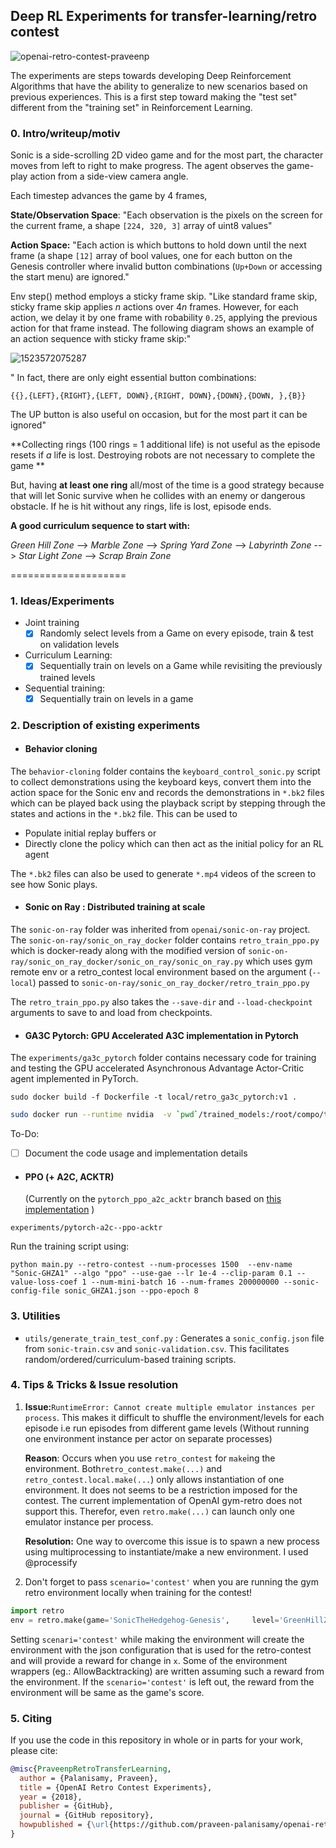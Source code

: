 ## Deep RL Experiments for transfer-learning/retro contest

![openai-retro-contest-praveenp](http://praveenp.com/projects/rsc/imgs/openai-retro-contest-intro.gif)

The experiments are steps towards developing Deep Reinforcement Algorithms that have the ability to generalize to new scenarios based on previous experiences. This is a first step toward making the "test set" different from the "training set" in Reinforcement Learning.

### 0. Intro/writeup/motiv

Sonic is a side-scrolling 2D video game and for the most part, the character moves from left to right to make progress. The agent observes the game-play action from a side-view camera angle.

Each timestep advances the game by 4 frames,

**State/Observation Space**:  "Each observation is the pixels on the screen for the current frame, a shape `[224, 320, 3]` array of uint8 values"

**Action Space:** "Each action is which buttons to hold down until the next frame (a shape `[12]` array of bool values, one for each button on the Genesis controller where invalid button combinations (`Up+Down` or accessing the start menu) are ignored."

Env step() method employs a sticky frame skip. "Like standard frame skip, sticky frame skip applies $n$ actions over $4n$ frames.  However, for each action, we delay it by one frame with robability `0.25`, applying the previous action for that frame instead.  The following diagram shows an example of an action sequence with sticky frame skip:"

![1523572075287](/tmp/1523572075287.png)

" In fact, there are only eight essential button combinations:

`{{},{LEFT},{RIGHT},{LEFT, DOWN},{RIGHT, DOWN},{DOWN},{DOWN, },{B}}`

The UP button is also useful on occasion, but for the most part it can be ignored"

**Collecting rings (100 rings = 1 additional life) is not useful as the episode resets if *a* life is lost. Destroying robots are not necessary to complete the game **

But, having **at least one ring** all/most of the time is a good strategy because that will let Sonic survive when he collides with an enemy or dangerous obstacle. If he is hit without any rings, life is lost, episode ends.

**A good curriculum sequence to start with:** 

*Green Hill Zone* --> *Marble Zone* --> *Spring Yard Zone* --> *Labyrinth Zone* --> *Star Light Zone* --> *Scrap Brain Zone*

====================

### 1. Ideas/Experiments

* Joint training
  - [x] Randomly select levels from a Game on every episode, train & test on validation levels
* Curriculum Learning:
  - [x] Sequentially train on levels on a Game while revisiting the previously trained levels
* Sequential training:
  - [x] Sequentially train on levels in a game

### 2. Description of existing experiments 

- #### Behavior cloning

The `behavior-cloning` folder contains the `keyboard_control_sonic.py` script to collect demonstrations using the keyboard keys, convert them into the action space for the Sonic env and records the demonstrations in `*.bk2` files which can be played back using the playback script by stepping through the states and actions in the `*.bk2` file. This can be used to 

 *  Populate initial replay buffers or
 *  Directly clone the policy which can then act as the initial policy for an RL agent

The `*.bk2` files can also be used to generate `*.mp4` videos of the screen to see how Sonic plays.

- #### Sonic on Ray : Distributed training at scale

The `sonic-on-ray` folder was inherited from `openai/sonic-on-ray` project. The `sonic-on-ray/sonic_on_ray_docker` folder contains `retro_train_ppo.py` which is docker-ready along with the modified version of `sonic-on-ray/sonic_on_ray_docker/sonic_on_ray/sonic_on_ray.py` which uses gym remote env or a retro_contest local environment based on the argument (`--local`) passed to `sonic-on-ray/sonic_on_ray_docker/retro_train_ppo.py`

The `retro_train_ppo.py` also takes the `--save-dir` and `--load-checkpoint` arguments to save to and load from checkpoints.

- #### GA3C Pytorch: GPU Accelerated A3C implementation in Pytorch

 The `experiments/ga3c_pytorch` folder contains necessary code for training and testing the GPU accelerated Asynchronous Advantage Actor-Critic agent implemented in PyTorch.

`sudo docker build -f Dockerfile -t local/retro_ga3c_pytorch:v1 .`

```bash
sudo docker run --runtime nvidia  -v `pwd`/trained_models:/root/compo/trained_models -v `pwd`/tmp:/root/compo/logs  local/retro_ga3c_pytorch:v1
```
To-Do:

- [ ] Document the code usage and implementation details

- #### PPO (+ A2C, ACKTR)

  (Currently on the 	`pytorch_ppo_a2c_acktr` branch based on [this implementation](https://github.com/ikostrikov/pytorch-a2c-ppo-acktr) )

`experiments/pytorch-a2c--ppo-acktr`

Run the training script using:

`python main.py --retro-contest --num-processes 1500  --env-name "Sonic-GHZA1" --algo "ppo" --use-gae --lr 1e-4 --clip-param 0.1 --value-loss-coef 1 --num-mini-batch 16 --num-frames 200000000 --sonic-config-file sonic_GHZA1.json --ppo-epoch 8`



### 3. Utilities

- `utils/generate_train_test_conf.py` : Generates a `sonic_config.json` file from `sonic-train.csv` and `sonic-validation.csv`. This facilitates random/ordered/curriculum-based training scripts.

### 4. Tips & Tricks & Issue resolution 

 1. **Issue:**`RuntimeError: Cannot create multiple emulator instances per process`. This makes it difficult to shuffle the environment/levels for each episode i.e  run episodes from different game levels (Without running one environment instance per actor on separate processes)

    **Reason**: Occurs when you use `retro_contest` for `make`ing the environment.  Both`retro_contest.make(...)` and `retro_contest.local.make(...`) only allows instantiation of one environment. It does not seems to be a restriction imposed for the contest. The current implementation of OpenAI gym-retro does not support this. Therefor, even `retro.make(...)` can launch only one emulator instance per process.

    **Resolution:** One way to overcome this issue is to spawn a new process using multiprocessing to instantiate/make a new environment. I used @processify

2. Don't forget to pass `scenario='contest'` when you are running the gym retro environment locally when training for the contest!
  ```python
  import retro
  env = retro.make(game='SonicTheHedgehog-Genesis',     level='GreenHillZone.Act1', scenario='contest')
  ```
  Setting `scenari='contest'` while making the environment will create the environment with the json configuration that is used for the retro-contest and will provide a reward for change in `x`. Some of the environment wrappers (eg.: AllowBacktracking) are written assuming such a reward from the environment. If the `scenario='contest'` is left out, the reward from the environment will be same as the game's score.

### 5. Citing

If you use the code in this repository in whole or in parts for your work, please cite:

```bibtex
@misc{PraveenpRetroTransferLearning,
  author = {Palanisamy, Praveen},
  title = {OpenAI Retro Contest Experiments},
  year = {2018},
  publisher = {GitHub},
  journal = {GitHub repository},
  howpublished = {\url{https://github.com/praveen-palanisamy/openai-retro-contest}},
}
```
